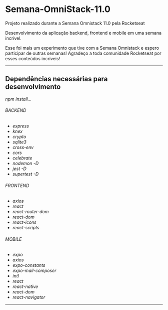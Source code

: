 # Semana-OmniStack-11.0
Projeto realizado durante a Semana Omnistack 11.0 pela Rocketseat

Desenvolvimento da aplicação backend, frontend e mobile em uma semana incrível.

Esse foi mais um experimento que tive com a Semana Omnistack e espero participar de outras semanas!
Agradeço a toda comunidade Rocketseat por esses conteúdos incríveis!

-----------------------------------------------------

## Dependências necessárias para desenvolvimento

*npm install...*

###### BACKEND
*
    *express*
*
    *knex*
*
    *crypto*
*
    *sqlite3*
*
    *cross-env*
*
    *cors*
*
    *celebrate*
*
    *nodemon -D*
*
    *jest -D*
*
    *supertest -D*
###### FRONTEND
*
    *axios*
*
    *react*
*
    *react-router-dom*
*
    *react-dom*
*
    *react-icons*
*
    *react-scripts*
###### MOBILE
*
    *expo*
*
    *axios*
*
    *expo-constants*
*
    *expo-mail-composer*
*
    *intl*
*
    *react*
*
    *react-native*
*
    *react-dom*
*
    *react-navigator*

------------------------------------------------------

